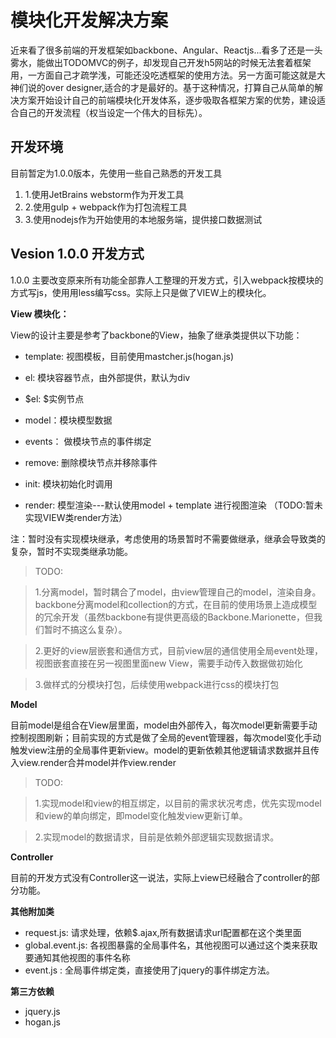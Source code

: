 
# 模块化开发解决方案

近来看了很多前端的开发框架如backbone、Angular、Reactjs...看多了还是一头雾水，能做出TODOMVC的例子，却发现自己开发h5网站的时候无法套着框架用，一方面自己才疏学浅，可能还没吃透框架的使用方法。另一方面可能这就是大神们说的over designer,适合的才是最好的。基于这种情况，打算自己从简单的解决方案开始设计自己的前端模块化开发体系，逐步吸取各框架方案的优势，建设适合自己的开发流程（权当设定一个伟大的目标先）。

## 开发环境

目前暂定为1.0.0版本，先使用一些自己熟悉的开发工具

1. 1.使用JetBrains webstorm作为开发工具
2. 2.使用gulp + webpack作为打包流程工具
3. 3.使用nodejs作为开始使用的本地服务端，提供接口数据测试


## Vesion 1.0.0 开发方式

1.0.0 主要改变原来所有功能全部靠人工整理的开发方式，引入webpack按模块的方式写js，使用用less编写css。实际上只是做了VIEW上的模块化。

**View 模块化：**

View的设计主要是参考了backbone的View，抽象了继承类提供以下功能：

* template: 视图模板，目前使用mastcher.js(hogan.js)

* el: 模块容器节点，由外部提供，默认为div

* $el: $实例节点

* model：模块模型数据

* events： 做模块节点的事件绑定

* remove: 删除模块节点并移除事件

* init: 模块初始化时调用

* render: 模型渲染---默认使用model + template 进行视图渲染 （TODO:暂未实现VIEW类render方法）

注：暂时没有实现模块继承，考虑使用的场景暂时不需要做继承，继承会导致类的复杂，暂时不实现类继承功能。

> TODO: 

> 1.分离model，暂时耦合了model，由view管理自己的model，渲染自身。backbone分离model和collection的方式，在目前的使用场景上造成模型的冗余开发（虽然backbone有提供更高级的Backbone.Marionette，但我们暂时不搞这么复杂）。


> 2.更好的view层嵌套和通信方式，目前view层的通信使用全局event处理，视图嵌套直接在另一视图里面new View，需要手动传入数据做初始化

> 3.做样式的分模块打包，后续使用webpack进行css的模块打包


**Model**

目前model是组合在View层里面，model由外部传入，每次model更新需要手动控制视图刷新；目前实现的方式是做了全局的event管理器，每次model变化手动触发view注册的全局事件更新view。model的更新依赖其他逻辑请求数据并且传入view.render合并model并作view.render


>TODO:

> 1.实现model和view的相互绑定，以目前的需求状况考虑，优先实现model和view的单向绑定，即model变化触发view更新订单。

> 2.实现model的数据请求，目前是依赖外部逻辑实现数据请求。

**Controller**

目前的开发方式没有Controller这一说法，实际上view已经融合了controller的部分功能。


**其他附加类**

* request.js: 请求处理，依赖$.ajax,所有数据请求url配置都在这个类里面
* global.event.js: 各视图暴露的全局事件名，其他视图可以通过这个类来获取要通知其他视图的事件名称
* event.js : 全局事件绑定类，直接使用了jquery的事件绑定方法。

**第三方依赖**

* jquery.js
* hogan.js

